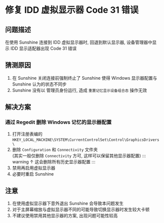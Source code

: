 # 修复 IDD 虚拟显示器 Code 31 错误

## 问题描述
在使用 Sunshine 连接到 IDD 虚拟显示器时, 回退到默认显示器, 设备管理器中显示 IDD 显示适配器出现 Code 31 错误

## 猜测原因
1. 在 Sunshine 关闭连接前强制终止了 Sunshine 使得 Windows 显示器配置与 Sunshine 认为的状态不同步
2. Sunshine 没有以 管理员身份运行, 造成 `重置记忆显示设备组合态` 操作无效

## 解决方案
### 通过 Regedit 删除 Windows 记忆的显示器配置
1. 打开注册表编的 `HKEY_LOCAL_MACHINE\SYSTEM\CurrentControlSet\Control\GraphicsDrivers\`
2. 删除 `Configuration` 和 `Connectivity` 文件夹 <br>
(其实一般仅删除 `Connectivity` 方可, 这样可以保留其他显示器配置)
::: warning
↑ 这会删除所有历史显示器配置
:::
3. 禁用再启用虚拟显示器
4. 必要时重启 Sunshine

## 注意
1. 在使用虚拟显示器下意外退出 Sunshine 会导致本问题发生
2. 对于主屏幕缩放与虚拟显示器不同的可能导致切换显示器时发生较大卡顿
3. 不建议使用禁用其他显示器的方案, 出现问题可能性较高
